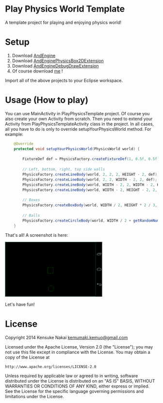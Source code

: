 # Play Physics World Template

A template project for playing and enjoying physics world!

# Setup

1. Download [AndEngine](https://github.com/nicolasgramlich/AndEngine/tree/GLES2-AnchorCenter)
1. Download [AndEnginePhysicsBox2DExtension](https://github.com/nicolasgramlich/AndEnginePhysicsBox2DExtension/tree/GLES2-AnchorCenter)
1. Download [AndEngineDebugDrawExtension](https://github.com/nicolasgramlich/AndEnginePhysicsBox2DExtension/tree/GLES2-AnchorCenter)
1. Of course download [me](https://github.com/yohpapa/playphysicstemplate) !

Import all of the above projects to your Eclipse workspace.

# Usage (How to play)

You can use MainActivity in PlayPhysicsTemplate project. Of course you also create your own Activity from scratch. Then you need to extend your Activity from PlayPhysicsTemplateActivity class in the project. In all cases, all you have to do is only to override setupYourPhysicsWorld method. For example:

```java
	@Override
	protected void setupYourPhysicsWorld(PhysicsWorld world) {
		
		FixtureDef def = PhysicsFactory.createFixtureDef(1, 0.5f, 0.5f);
		
		// Left, bottom, right, top side walls
		PhysicsFactory.createLineBody(world, 2, 2, 2, HEIGHT - 2, def);
		PhysicsFactory.createLineBody(world, 2, 2, WIDTH - 2, 2, def);
		PhysicsFactory.createLineBody(world, WIDTH - 2, 2, WIDTH - 2, HEIGHT - 2, def);
		PhysicsFactory.createLineBody(world, WIDTH - 2, HEIGHT - 2, 2, HEIGHT - 2, def);
		
		// Boxes
		PhysicsFactory.createBoxBody(world, WIDTH / 2, HEIGHT * 2 / 3, 50, 50, BodyType.DynamicBody, def);
		
		// Balls
		PhysicsFactory.createCircleBody(world, WIDTH / 2 + getRandomNumber(), HEIGHT / 3, 25, BodyType.DynamicBody, def);
	}
```

That's all! A screenshot is here:

![Screenshot](https://raw.githubusercontent.com/yohpapa/playphysicstemplate/master/PlayPhysicsTemplate/assets/screenshot.png)

Let's have fun!

# License

Copyright 2014 Kensuke Nakai <kemumaki.kemuo@gmail.com>

Licensed under the Apache License, Version 2.0 (the "License");
you may not use this file except in compliance with the License.
You may obtain a copy of the License at

    http://www.apache.org/licenses/LICENSE-2.0

Unless required by applicable law or agreed to in writing, software
distributed under the License is distributed on an "AS IS" BASIS,
WITHOUT WARRANTIES OR CONDITIONS OF ANY KIND, either express or implied.
See the License for the specific language governing permissions and
limitations under the License.
